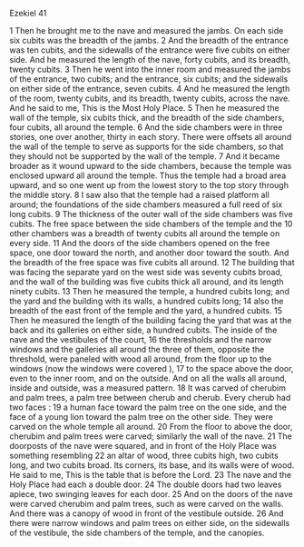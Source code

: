 Ezekiel 41

1	Then he brought me to the nave and measured the jambs. On each side six cubits was the breadth of the jambs.
2	And the breadth of the entrance was ten cubits, and the sidewalls of the entrance were five cubits on either side. And he measured the length of the nave, forty cubits, and its breadth, twenty cubits.
3	Then he went into the inner room and measured the jambs of the entrance, two cubits; and the entrance, six cubits; and the sidewalls on either side of the entrance, seven cubits.
4	And he measured the length of the room, twenty cubits, and its breadth, twenty cubits, across the nave. And he said to me, This is the Most Holy Place.
5	Then he measured the wall of the temple, six cubits thick, and the breadth of the side chambers, four cubits, all around the temple.
6	And the side chambers were in three stories, one over another, thirty in each story. There were offsets all around the wall of the temple to serve as supports for the side chambers, so that they should not be supported by the wall of the temple.
7	And it became broader as it wound upward to the side chambers, because the temple was enclosed upward all around the temple. Thus the temple had a broad area upward, and so one went up from the lowest story to the top story through the middle story.
8	I saw also that the temple had a raised platform all around; the foundations of the side chambers measured a full reed of six long cubits.
9	The thickness of the outer wall of the side chambers was five cubits. The free space between the side chambers of the temple and the
10	other chambers was a breadth of twenty cubits all around the temple on every side.
11	And the doors of the side chambers opened on the free space, one door toward the north, and another door toward the south. And the breadth of the free space was five cubits all around.
12	The building that was facing the separate yard on the west side was seventy cubits broad, and the wall of the building was five cubits thick all around, and its length ninety cubits.
13	Then he measured the temple, a hundred cubits long; and the yard and the building with its walls, a hundred cubits long;
14	also the breadth of the east front of the temple and the yard, a hundred cubits.
15	Then he measured the length of the building facing the yard that was at the back and its galleries on either side, a hundred cubits. The inside of the nave and the vestibules of the court,
16	the thresholds and the narrow windows and the galleries all around the three of them, opposite the threshold, were paneled with wood all around, from the floor up to the windows (now the windows were covered ),
17	to the space above the door, even to the inner room, and on the outside. And on all the walls all around, inside and outside, was a measured pattern.
18	It was carved of cherubim and palm trees, a palm tree between cherub and cherub. Every cherub had two faces :
19	a human face toward the palm tree on the one side, and the face of a young lion toward the palm tree on the other side. They were carved on the whole temple all around.
20	From the floor to above the door, cherubim and palm trees were carved; similarly the wall of the nave.
21	The doorposts of the nave were squared, and in front of the Holy Place was something resembling
22	an altar of wood, three cubits high, two cubits long, and two cubits broad. Its corners, its base, and its walls were of wood. He said to me, This is the table that is before the Lord.
23	The nave and the Holy Place had each a double door.
24	The double doors had two leaves apiece, two swinging leaves for each door.
25	And on the doors of the nave were carved cherubim and palm trees, such as were carved on the walls. And there was a canopy of wood in front of the vestibule outside.
26	And there were narrow windows and palm trees on either side, on the sidewalls of the vestibule, the side chambers of the temple, and the canopies.

